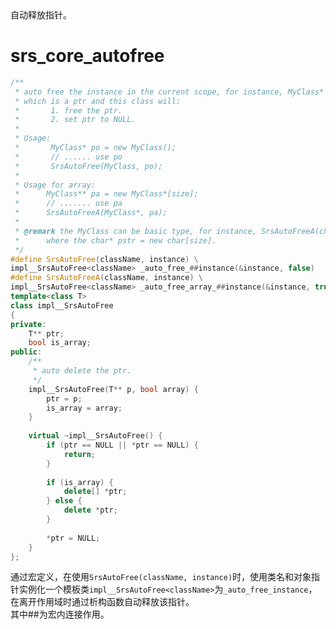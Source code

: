 <link href="../../Style/note.css" rel="stylesheet"></link>
自动释放指针。

# srs_core_autofree
```cpp
/**
 * auto free the instance in the current scope, for instance, MyClass* ptr,
 * which is a ptr and this class will:
 *       1. free the ptr.
 *       2. set ptr to NULL.
 *
 * Usage:
 *       MyClass* po = new MyClass();
 *       // ...... use po
 *       SrsAutoFree(MyClass, po);
 *
 * Usage for array:
 *      MyClass** pa = new MyClass*[size];
 *      // ....... use pa
 *      SrsAutoFreeA(MyClass*, pa);
 *
 * @remark the MyClass can be basic type, for instance, SrsAutoFreeA(char, pstr),
 *      where the char* pstr = new char[size].
 */
#define SrsAutoFree(className, instance) \
impl__SrsAutoFree<className> _auto_free_##instance(&instance, false)
#define SrsAutoFreeA(className, instance) \
impl__SrsAutoFree<className> _auto_free_array_##instance(&instance, true)
template<class T>
class impl__SrsAutoFree
{
private:
    T** ptr;
    bool is_array;
public:
    /**
     * auto delete the ptr.
     */
    impl__SrsAutoFree(T** p, bool array) {
        ptr = p;
        is_array = array;
    }
    
    virtual ~impl__SrsAutoFree() {
        if (ptr == NULL || *ptr == NULL) {
            return;
        }
        
        if (is_array) {
            delete[] *ptr;
        } else {
            delete *ptr;
        }
        
        *ptr = NULL;
    }
};
```
通过宏定义，在使用`SrsAutoFree(className, instance)`时，使用类名和对象指针实例化一个模板类`impl__SrsAutoFree<className>`为`_auto_free_instance`，在离开作用域时通过析构函数自动释放该指针。  
其中##为宏内连接作用。
